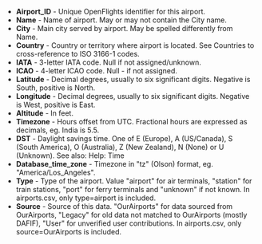 - **Airport_ID** -	Unique OpenFlights identifier for this airport.
- **Name** -	Name of airport. May or may not contain the City name.
- **City** -	Main city served by airport. May be spelled differently from Name.
- **Country** -	Country or territory where airport is located. See Countries to cross-reference to ISO 3166-1 codes.
- **IATA** -	3-letter IATA code. Null if not assigned/unknown.
- **ICAO** -	4-letter ICAO code. Null - if not assigned.
- **Latitude** -	Decimal degrees, usually to six significant digits. Negative is South, positive is North.
- **Longitude** -	Decimal degrees, usually to six significant digits. Negative is West, positive is East.
- **Altitude** -	In feet.
- **Timezone** -	Hours offset from UTC. Fractional hours are expressed as decimals, eg. India is 5.5.
- **DST** -	Daylight savings time. One of E (Europe), A (US/Canada), S (South America), O (Australia), Z (New Zealand), N (None) or U (Unknown). See also: Help: Time
- **Database_time_zone** -	Timezone in "tz" (Olson) format, eg. "America/Los_Angeles".
- **Type** -	Type of the airport. Value "airport" for air terminals, "station" for train stations, "port" for ferry terminals and "unknown" if not known. In airports.csv, only type=airport is included.
- **Source** -	Source of this data. "OurAirports" for data sourced from OurAirports, "Legacy" for old data not matched to OurAirports (mostly DAFIF), "User" for unverified user contributions. In airports.csv, only source=OurAirports is included.

